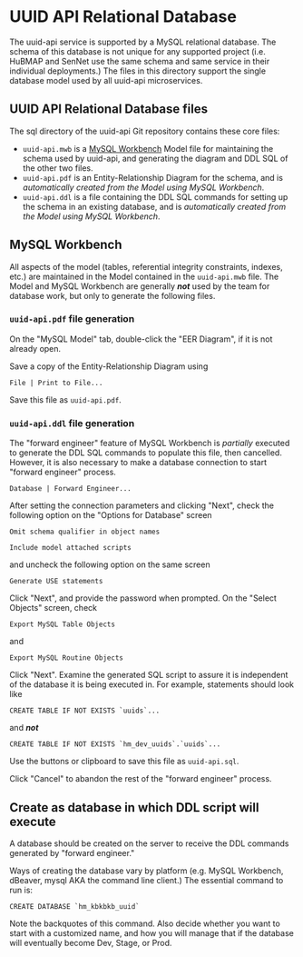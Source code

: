 # UUID API Relational Database

The uuid-api service is supported by a MySQL relational database.  The schema of
this database is not unique for any supported project (i.e. HuBMAP and SenNet use the same schema and same service in their
individual deployments.) The files in this directory support the single database model used
by all uuid-api microservices.

## UUID API Relational Database files
The sql directory of the uuid-api Git repository contains these core files:
 * `uuid-api.mwb` is a [MySQL Workbench](https://www.mysql.com/products/workbench/) Model file for maintaining the schema used by uuid-api, and generating the diagram and DDL SQL of the other two files.
 * `uuid-api.pdf` is an Entity-Relationship Diagram for the schema, and is *automatically created from the Model using MySQL Workbench*.
 * `uuid-api.ddl` is a file containing the DDL SQL commands for setting up the schema in an existing database, and is *automatically created from the Model using MySQL Workbench*.

## MySQL Workbench
All aspects of the model (tables, referential integrity constraints, indexes, etc.) are maintained in the Model contained in the `uuid-api.mwb` file.  The Model and MySQL Workbench are generally **_not_** used by the team for database work, but only to generate the following files.

### `uuid-api.pdf` file generation
On the "MySQL Model" tab, double-click the "EER Diagram", if it is not already open.

Save a copy of the Entity-Relationship Diagram using
````
File | Print to File...
````
Save this file as `uuid-api.pdf`.

### `uuid-api.ddl` file generation
The "forward engineer" feature of MySQL Workbench is *partially* executed to generate the DDL SQL commands to populate this file, then cancelled. However, it is also necessary to make a database connection to start "forward engineer" process.
````
Database | Forward Engineer...
````
After setting the connection parameters and clicking "Next", check the following option on the "Options for Database" screen
````
Omit schema qualifier in object names
````
````
Include model attached scripts
````
and uncheck the following option on the same screen
````
Generate USE statements
````
Click "Next", and provide the password when prompted.  On the "Select Objects" screen, check
````
Export MySQL Table Objects
````
and
````
Export MySQL Routine Objects
````
Click "Next".  Examine the generated SQL script to assure it is independent of the database it is being executed in. For example, statements should look like

````CREATE TABLE IF NOT EXISTS `uuids`...````

and **_not_**

````CREATE TABLE IF NOT EXISTS `hm_dev_uuids`.`uuids`...````

Use the buttons or clipboard to save this file as `uuid-api.sql`.

Click "Cancel" to abandon the rest of the "forward engineer" process.

## Create as database in which DDL script will execute
A database should be created on the server to receive the DDL commands generated by "forward engineer."

Ways of creating the database vary by platform (e.g. MySQL Workbench, dBeaver, mysql AKA the command line client.) The essential command to run is:
````
CREATE DATABASE `hm_kbkbkb_uuid`
````
Note the backquotes of this command.  Also decide whether you want to start with a customized name, and how you will manage that if the database will eventually become Dev, Stage, or Prod.
